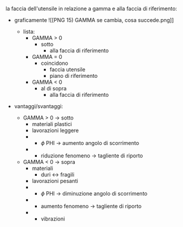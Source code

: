 la faccia dell'utensile in relazione a gamma e alla faccia di riferimento:
- graficamente
	![[PNG 15) GAMMA se cambia, cosa succede.png]]
	- lista:
		- GAMMA > 0
			- sotto 
				- alla faccia di riferimento
		- GAMMA = 0
			- coincidono
				- faccia utensile
				- piano di riferimento
		- GAMMA < 0
			- al di sopra
				- alla faccia di riferimento

- vantaggi/svantaggi:
	- GAMMA > 0 -> sotto
		- materiali plastici
		- lavorazioni leggere
		- + $\phi$ PHI -> aumento angolo di scorrimento
		- - riduzione fenomeno -> tagliente di riporto
	- GAMMA < 0 -> sopra
		- materiali
			- duri <-> fragili
		-  lavorazioni pesanti
		- - $\phi$ PHI -> diminuzione angolo di scorrimento
		- + aumento fenomeno -> tagliente di riporto
		- + vibrazioni